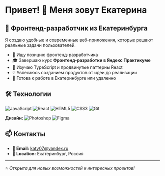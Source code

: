 # Привет! 👋 Меня зовут Екатерина

## 🚀 Фронтенд-разработчик из Екатеринбурга

Я создаю удобные и современные веб-приложения, которые решают реальные задачи пользователей.

- 💼 Ищу позицию фронтенд-разработчика
- 🎓 Завершаю курс **Фронтенд-разработки в Яндекс Практикуме**
- 🌱 Изучаю TypeScript и продвинутые паттерны React
- 💡 Увлекаюсь созданием продуктов от идеи до реализации
- 📍 Готова к работе в Екатеринбурге или удаленно

## 🛠 Технологии

![JavaScript](https://img.shields.io/badge/JavaScript-F7DF1E?style=for-the-badge&logo=javascript&logoColor=black)
![React](https://img.shields.io/badge/React-61DAFB?style=for-the-badge&logo=react&logoColor=black)
![HTML5](https://img.shields.io/badge/HTML5-E34F26?style=for-the-badge&logo=html5&logoColor=white)
![CSS3](https://img.shields.io/badge/CSS3-1572B6?style=for-the-badge&logo=css3&logoColor=white)
![Git](https://img.shields.io/badge/Git-F05032?style=for-the-badge&logo=git&logoColor=white)

**Дизайн:**
![Photoshop](https://img.shields.io/badge/Adobe%20Photoshop-31A8FF?style=for-the-badge&logo=adobephotoshop&logoColor=white)
![Figma](https://img.shields.io/badge/Figma-F24E1E?style=for-the-badge&logo=figma&logoColor=white)

## 📫 Контакты

- **📧 Email:** katy07@yandex.ru
- **📍 Location:** Екатеринбург, Россия




---

⭐ *Открыта для новых возможностей и интересных проектов!*
